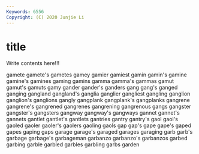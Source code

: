 ```yaml
---
Keywords: 6556
Copyright: (C) 2020 Junjie Li
---
```


# title

Write contents here!!!

gamete 
gamete's 
gametes
gamey 
gamier 
gamiest 
gamin 
gamin's 
gamine 
gamine's 
gamines 
gaming 
gamins
gamma 
gamma's 
gammas 
gamut 
gamut's 
gamuts 
gamy 
gander 
gander's 
ganders
gang 
gang's 
ganged 
ganging 
gangland 
gangland's 
ganglia 
ganglier 
gangliest 
gangling
ganglion 
ganglion's 
ganglions 
gangly 
gangplank 
gangplank's 
gangplanks 
gangrene 
gangrene's 
gangrened
gangrenes 
gangrening 
gangrenous 
gangs 
gangster 
gangster's 
gangsters 
gangway 
gangway's 
gangways
gannet 
gannet's 
gannets 
gantlet 
gantlet's 
gantlets 
gantries 
gantry 
gantry's 
gaol
gaol's 
gaoled 
gaoler 
gaoler's 
gaolers 
gaoling 
gaols 
gap 
gap's 
gape
gape's 
gaped 
gapes 
gaping 
gaps 
garage 
garage's 
garaged 
garages 
garaging
garb 
garb's 
garbage 
garbage's 
garbageman 
garbanzo 
garbanzo's 
garbanzos 
garbed 
garbing
garble 
garbled 
garbles 
garbling 
garbs 
garden 

